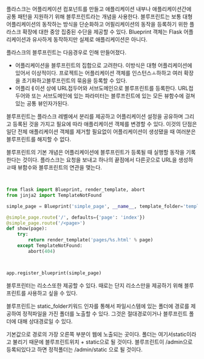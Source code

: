 플라스크는 어플리케이션 컴포넌트를 만들고 애플리케이션 내부나 애플리케이션간에 공통 패턴을 지원하기 위해 블루프린트라는 개념을 사용한다. 블루프린트는 보통 대형 어플리케이션의 동작하는 방식을 단순화하고 어필리케이션의 동작을 등록하기 위한 플라스크 확장에 대한 중앙 집중된 수단을 제공할 수 있다. Blueprint 객체는 Flask 어플리케이션과 유사하게 동작하지만 실제로 애플리케이션은 아니다. 

플라스크의 블루프린트는 다음경우로 인해 만들어졌다.

- 어플리케이션을 블루프린트의 집합으로 고려한다. 이방식은 대형 어플리케이션에 있어서 이상적이다.  프로젝트는 어플리케이션 객체를 인스턴스ㅗ하하고 여러 확장을 초기화하고블루프린트의 묶음을 등록할 수 있다.
- 어플리ㅔ이션 상에 URL접두어와 서브도메인으로 블루프린트를 등록한다. URL접두어와 또는 서브도메인에 있는 파라미터는 블루프린트에 있는 모든 뷰함수에 걸쳐있는 공통 뷰인자가된다.


블루프린트는 플라스크 레벨에서 분리를 제공하고 어플리케이션 설정을 공유하며 그리고 등록된 것을 가지고 필요에 따라 애플리케이션 객체를 변경할 수 있다. 이것의 단점은 일단 전체 애플리케이션 객체를 제거할 필요없이 어플리케이션이 생성됐을 때 여러분은 블루프린트를 해지할 수 없다.

블루프린트의 기본 개념은 어플리케이션에 블루프린트가 등록될 때 실행할 동작을 기록한다는 것이다. 플라스크는 요청을 보내고 하나의 끝점에서 다른곳으로 URL을 생성하 ㄹ때 뷰함수와 블루프린트의 연관을 맺는다.

```py


from flask import Blueprint, render_template, abort
from jinja2 import TemplateNotFound

simple_page = Blueprint('simple_page', __name__, template_folder='templates')

@simple_page.route('/', defaults={'page': 'index'})
@simple_page.route('/<page>')
def show(page):
    try:
        return render_template('pages/%s.html' % page)
    except TemplateNotFound: 
        abort(404)



```

```py

app.register_blueprint(simple_page)

```

블루프린터는 리소스또한 제공할 수 있다. 때로는 단지 리소스만을 제공하기 위해 블루프린트를 사용하고 싶을 수 있다.



블루프린트는 static_folder키워드 인자를 통해서 파일시스템에 있는 폴더에 경로를 제공하여 정적파일을 가진 폴더를 노출할 수 있다. 그것은 절대경로이거나 블루프린트 폴더에 대해 상대경로일 수 있다.

기본값으로 경로의 가장 오른쪽 부분이 웹에 노출되는 곳이다. 폴더는 여기서static이라고 불리기 때문에 블루프린트위치 + static으로 될 것이다. 블루프린트이 /admin으로 등록되있다고 하면 정적폴더는 /admin/static 으로 될 것이다. 